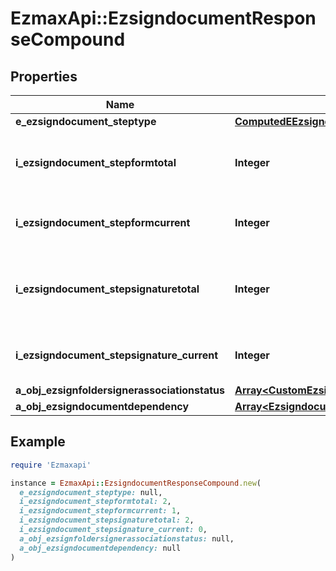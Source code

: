 # EzmaxApi::EzsigndocumentResponseCompound

## Properties

| Name | Type | Description | Notes |
| ---- | ---- | ----------- | ----- |
| **e_ezsigndocument_steptype** | [**ComputedEEzsigndocumentSteptype**](ComputedEEzsigndocumentSteptype.md) |  |  |
| **i_ezsigndocument_stepformtotal** | **Integer** | The total number of steps in the form filling phase |  |
| **i_ezsigndocument_stepformcurrent** | **Integer** | The current step in the form filling phase |  |
| **i_ezsigndocument_stepsignaturetotal** | **Integer** | The total number of steps in the signature filling phase |  |
| **i_ezsigndocument_stepsignature_current** | **Integer** | The current step in the signature phase |  |
| **a_obj_ezsignfoldersignerassociationstatus** | [**Array&lt;CustomEzsignfoldersignerassociationstatusResponse&gt;**](CustomEzsignfoldersignerassociationstatusResponse.md) |  |  |
| **a_obj_ezsigndocumentdependency** | [**Array&lt;EzsigndocumentdependencyResponse&gt;**](EzsigndocumentdependencyResponse.md) |  | [optional] |

## Example

```ruby
require 'Ezmaxapi'

instance = EzmaxApi::EzsigndocumentResponseCompound.new(
  e_ezsigndocument_steptype: null,
  i_ezsigndocument_stepformtotal: 2,
  i_ezsigndocument_stepformcurrent: 1,
  i_ezsigndocument_stepsignaturetotal: 2,
  i_ezsigndocument_stepsignature_current: 0,
  a_obj_ezsignfoldersignerassociationstatus: null,
  a_obj_ezsigndocumentdependency: null
)
```

